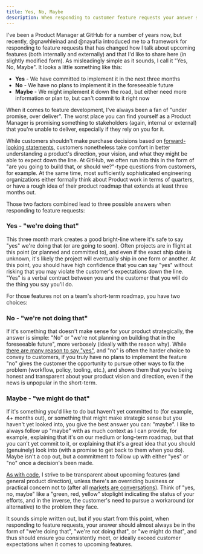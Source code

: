 ```yaml
---
title: Yes, No, Maybe
description: When responding to customer feature requests your answer should be in the form of "we're doing that", "we're not doing that", or "we might do that".
---
```


I've been a Product Manager at GitHub for a number of years now, but recently, @gnawhleinad and @nayafia introduced me to a framework for responding to feature requests that has changed how I talk about upcoming features (both internally and externally) and that I'd like to share here (in slightly modified form). As misleadingly simple as it sounds, I call it "Yes, No, Maybe". It looks a little something like this:

* **Yes** - We have committed to implement it in the next three months
* **No** - We have no plans to implement it in the foreseeable future
* **Maybe** - We might implement it down the road, but either need more information or plan to, but can't commit to it right now

When it comes to feature development, I've always been a fan of "under promise, over deliver". The worst place you can find yourself as a Product Manager is promising something to stakeholders (again, internal or external) that you're unable to deliver, especially if they rely on you for it.

While customers shouldn't make purchase decisions based on [forward-looking statements](https://en.wikipedia.org/wiki/Forward-looking_statement), customers nonetheless take comfort in better understanding a product's direction, your vision, and what they might be able to expect down the line. At GitHub, we often run into this in the form of "are you going to build that, or should we?"-type questions from customers, for example. At the same time, most sufficiently sophisticated engineering organizations either formally think about Product work in terms of quarters, or have a rough idea of their product roadmap that extends at least three months out.

Those two factors combined lead to three possible answers when responding to feature requests:

### Yes - "we're doing that"

This three month mark creates a good bright-line where it's safe to say "yes" we're doing that (or are going to soon). Often projects are in flight at this point (or planned and committed to), and even if the exact ship date is unknown, it's likely the project will eventually ship in one form or another. At this point, you should have high confidence that you can say "yes" without risking that you may violate the customer's expectations down the line. "Yes" is a verbal contract between you and the customer that you will do the thing you say you'll do.

For those features not on a team's short-term roadmap, you have two choices:

### No - "we're not doing that"

If it's something that doesn't make sense for your product strategically, the answer is simple: "No" or "we're not planning on building that in the foreseeable future", more verbosely (ideally with the reason why). While [there are many reason to say "yes"](https://blog.intercom.com/product-strategy-means-saying-no/), and "no" is often the harder choice to convey to customers, if you truly have no plans to implement the feature "no" gives the customer the opportunity to pursue other ways to fix the problem (workflow, policy, tooling, etc.), and shows them that you're being honest and transparent about your product vision and direction, even if the news is unpopular in the short-term.

### Maybe - "we might do that"

If it's something you'd like to do but haven't yet committed to (for example, 4+ months out), or something that might make strategic sense but you haven't yet looked into, you give the best answer you can: "maybe". I like to always follow up "maybe" with as much context as I can provide, for example, explaining that it's on our medium or long-term roadmap, but that you can't yet commit to it, or explaining that it's a great idea that you should (genuinely) look into (with a promise to get back to them when you do). Maybe isn't a cop out, but a commitment to follow up with either "yes" or "no" once a decision's been made.

[As with code](http://tom.preston-werner.com/2011/11/22/open-source-everything.html), I strive to be transparent about upcoming features (and general product direction), unless there's an overriding business or practical concern not to (after all [markets are conversations](https://ben.balter.com/2014/08/24/three-things-you-learn/#3-relationships-are-assets)). Think of "yes, no, maybe" like a "green, red, yellow" stoplight indicating the status of your efforts, and in the inverse, the customer's need to pursue a workaround (or alternative) to the problem they face.

It sounds simple written out, but if you start from this point, when responding to feature requests, your answer should almost always be in the form of "we're doing that", "we're not doing that", or "we might do that", and thus should ensure you consistently meet, or ideally exceed customer expectations when it comes to upcoming features.
